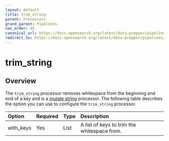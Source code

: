 ```yaml
---
layout: default
title: trim_string
parent: Processors
grand_parent: Pipelines
nav_order: 45
canonical_url: https://docs.opensearch.org/latest/data-prepper/pipelines/configuration/processors/trim-string/
redirect_to: https://docs.opensearch.org/latest/data-prepper/pipelines/configuration/processors/trim-string/
---
```


# trim_string

## Overview

The `trim_string` processor removes whitespace from the beginning and end of a key and is a [mutate string](https://github.com/opensearch-project/data-prepper/tree/main/data-prepper-plugins/mutate-string-processors#mutate-string-processors) processor. The following table describes the option you can use to configure the `trim_string` processor.

Option | Required | Type | Description
:--- | :--- | :--- | :---
with_keys | Yes | List | A list of keys to trim the whitespace from.

<!---## Configuration

Content will be added to this section.

## Metrics

Content will be added to this section.--->